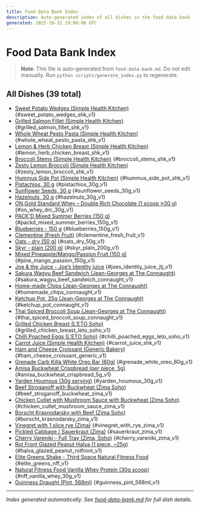 ```yaml
---
title: Food Data Bank Index
description: Auto-generated index of all dishes in the food data bank
generated: 2025-10-31 19:00:06 UTC
---
```


# Food Data Bank Index

> **Note**: This file is auto-generated from `food-data-bank.md`. Do not edit manually.
> Run `python scripts/generate_index.py` to regenerate.

<!-- #todo: Reorder dishes by category or venue for better organization -->

## All Dishes (39 total)

- [Sweet Potato Wedges (Simple Health Kitchen)](#sweet-potato-wedges-simple-health-kitchen) {#sweet_potato_wedges_shk_v1}
- [Grilled Salmon Fillet (Simple Health Kitchen)](#grilled-salmon-fillet-simple-health-kitchen) {#grilled_salmon_fillet_shk_v1}
- [Whole Wheat Pesto Pasta (Simple Health Kitchen)](#whole-wheat-pesto-pasta-simple-health-kitchen) {#whole_wheat_pesto_pasta_shk_v1}
- [Lemon & Herb Chicken Breast (Simple Health Kitchen)](#lemon-herb-chicken-breast-simple-health-kitchen) {#lemon_herb_chicken_breast_shk_v1}
- [Broccoli Stems (Simple Health Kitchen)](#broccoli-stems-simple-health-kitchen) {#broccoli_stems_shk_v1}
- [Zesty Lemon Broccoli (Simple Health Kitchen)](#zesty-lemon-broccoli-simple-health-kitchen) {#zesty_lemon_broccoli_shk_v1}
- [Hummus Side Pot (Simple Health Kitchen)](#hummus-side-pot-simple-health-kitchen) {#hummus_side_pot_shk_v1}
- [Pistachios, 30 g](#pistachios-30-g) {#pistachios_30g_v1}
- [Sunflower Seeds, 30 g](#sunflower-seeds-30-g) {#sunflower_seeds_30g_v1}
- [Hazelnuts, 30 g](#hazelnuts-30-g) {#hazelnuts_30g_v1}
- [ON Gold Standard Whey – Double Rich Chocolate (1 scoop ≈30 g)](#on-gold-standard-whey-double-rich-chocolate-1-scoop-30-g) {#on_whey_drc_30g_v1}
- [PACK'D Mixed Summer Berries (150 g)](#packd-mixed-summer-berries-150-g) {#packd_mixed_summer_berries_150g_v1}
- [Blueberries - 150 g](#blueberries-150-g) {#blueberries_150g_v1}
- [Clementine (Fresh Fruit)](#clementine-fresh-fruit) {#clementine_fresh_fruit_v1}
- [Oats - dry (50 g)](#oats-dry-50-g) {#oats_dry_50g_v1}
- [Skyr - plain (200 g)](#skyr-plain-200-g) {#skyr_plain_200g_v1}
- [Mixed Pineapple/Mango/Passion Fruit (150 g)](#mixed-pineapplemangopassion-fruit-150-g) {#pine_mango_passion_150g_v1}
- [Joe & the Juice - Joe’s Identity juice](#joe-the-juice-joes-identity-juice) {#joes_identity_juice_jtj_v1}
- [Sakura Wagyu Beef Sandwich (Jean-Georges at The Connaught)](#sakura-wagyu-beef-sandwich-jean-georges-at-the-connaught) {#sakura_wagyu_beef_sandwich_connaught_v1}
- [Home-made Chips (Jean-Georges at The Connaught)](#home-made-chips-jean-georges-at-the-connaught) {#homemade_chips_connaught_v1}
- [Ketchup Pot, 25g (Jean-Georges at The Connaught)](#ketchup-pot-25g-jean-georges-at-the-connaught) {#ketchup_pot_connaught_v1}
- [Thai Spiced Broccoli Soup (Jean-Georges at The Connaught)](#thai-spiced-broccoli-soup-jean-georges-at-the-connaught) {#thai_spiced_broccoli_soup_connaught_v1}
- [Grilled Chicken Breast (L'ETO Soho)](#grilled-chicken-breast-leto-soho) {#grilled_chicken_breast_leto_soho_v1}
- [Chilli Poached Eggs (L'ETO Soho)](#chilli-poached-eggs-leto-soho) {#chilli_poached_eggs_leto_soho_v1}
- [Carrot Juice (Simple Health Kitchen)](#carrot-juice-simple-health-kitchen) {#carrot_juice_shk_v1}
- [Ham and Cheese Croissant (Generic Bakery)](#ham-and-cheese-croissant-generic-bakery) {#ham_cheese_croissant_generic_v1}
- [Grenade Carb Killa White Oreo Bar (60g)](#grenade-carb-killa-white-oreo-bar-60g) {#grenade_white_oreo_60g_v1}
- [Amisa Buckwheat Crispbread (per piece, 5g)](#amisa-buckwheat-crispbread-per-piece-5g) {#amisa_buckwheat_crispbread_5g_v1}
- [Yarden Houmous (30g serving)](#yarden-houmous-30g-serving) {#yarden_houmous_30g_v1}
- [Beef Stroganoff with Buckwheat (Zima Soho)](#beef-stroganoff-with-buckwheat-zima-soho) {#beef_stroganoff_buckwheat_zima_v1}
- [Chicken Cutlet with Mushroom Sauce with Buckwheat (Zima Soho)](#chicken-cutlet-with-mushroom-sauce-with-buckwheat-zima-soho) {#chicken_cutlet_mushroom_sauce_zima_v1}
- [Borscht Krasnodarsky with Beef (Zima Soho)](#borscht-krasnodarsky-with-beef-zima-soho) {#borscht_krasnodarsky_zima_v1}
- [Vinegret with 1 slice rye (Zima)](#vinegret-with-1-slice-rye-zima) {#vinegret_with_rye_zima_v1}
- [Pickled Cabbage / Sauerkraut (Zima)](#pickled-cabbage-sauerkraut-zima) {#sauerkraut_zima_v1}
- [Cherry Vareniki - Full Tray (Zima, Soho)](#cherry-vareniki-full-tray-zima-soho) {#cherry_vareniki_zima_v1}
- [Rot Front Glazed Peanut Halva (1 piece, ~25g)](#rot-front-glazed-peanut-halva-1-piece-25g) {#halva_glazed_peanut_rotfront_v1}
- [Elite Greens Shake - Third Space Natural Fitness Food](#elite-greens-shake-third-space-natural-fitness-food) {#elite_greens_nff_v1}
- [Natural Fitness Food Vanilla Whey Protein (30g scoop)](#natural-fitness-food-vanilla-whey-protein-30g-scoop) {#nff_vanilla_whey_30g_v1}
- [Guinness Draught (Pint, 568ml)](#guinness-draught-pint-568ml) {#guinness_pint_568ml_v1}

---

*Index generated automatically. See [food-data-bank.md](./food-data-bank.md) for full dish details.*
